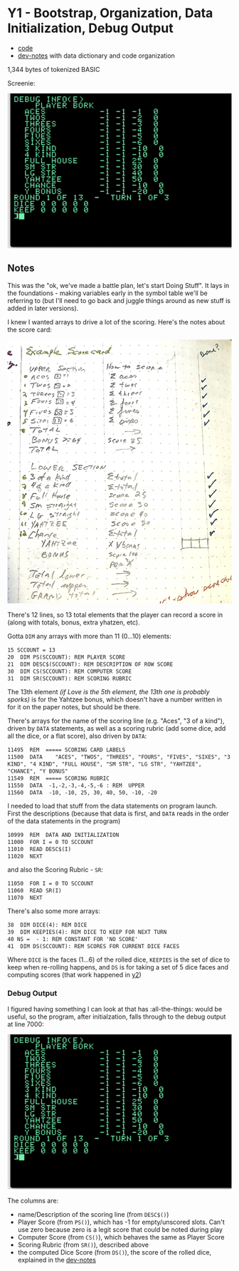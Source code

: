 # Y1 - Bootstrap, Organization, Data Initialization, Debug Output

* [code](../version-history/y1.bas)
* [dev-notes](../dev-notes.md) with data dictionary and code organization

1,344 bytes of tokenized BASIC

Screenie:

![](../assets/y1.png)

## Notes

This was the "ok, we've made a battle plan, let's start Doing Stuff".  It lays in
the foundations - making variables early in the symbol table we'll be referring to
(but I'll need to go back and juggle things around as new stuff is added in later
versions).

I knew I wanted arrays to drive a lot of the scoring.  Here's the notes about the
score card:

![](../assets/scorecard.jpg)

There's 12 lines, so 13 total elements that the player can record a score in
(along with totals, bonus, extra yhatzen, etc).  

Gotta `DIM` any arrays with more than 11 (0...10) elements:

```
15 SCCOUNT = 13
20  DIM PS(SCCOUNT): REM PLAYER SCORE
21  DIM DESC$(SCCOUNT): REM DESCRIPTION OF ROW SCORE
30  DIM CS(SCCOUNT): REM COMPUTER SCORE
31  DIM SR(SCCOUNT): REM SCORING RUBRIC
```

The 13th element _(if Love is the 5th element, the 13th one is probably
sporks)_ is for the Yahtzee bonus, which doesn't have a number written
in for it on the paper notes, but should be there.

There's arrays for the name of the scoring line (e.g. "Aces", "3 of a
kind"), driven by `DATA` statements, as well as a scoring rubric (add
some dice, add all the dice, or a flat score), also driven by `DATA`:

```
11495  REM  ===== SCORING CARD LABELS
11500  DATA    "ACES", "TWOS", "THREES", "FOURS", "FIVES", "SIXES", "3 KIND", "4 KIND", "FULL HOUSE", "SM STR", "LG STR", "YAHTZEE", "CHANCE", "Y BONUS" 
11549  REM  ===== SCORING RUBRIC
11550  DATA  -1,-2,-3,-4,-5,-6 : REM  UPPER
11560  DATA  -10, -10, 25, 30, 40, 50, -10, -20
```

I needed to load that stuff from the data statements on program launch.  First the
descriptions (because that data is first, and `DATA` reads in the order of the
data statements in the program)

```
10999  REM  DATA AND INITIALIZATION 
11000  FOR I = 0 TO SCCOUNT
11010  READ DESC$(I)
11020  NEXT 
```

and also the Scoring Rubric - `SR`:

```
11050  FOR I = 0 TO SCCOUNT
11060  READ SR(I)
11070  NEXT 
```

There's also some more arrays:

```
38  DIM DICE(4): REM DICE
39  DIM KEEPIES(4): REM DICE TO KEEP FOR NEXT TURN 
40 NS =  - 1: REM CONSTANT FOR 'NO SCORE'
41  DIM DS(SCCOUNT): REM SCORES FOR CURRENT DICE FACES
```

Where `DICE` is the faces (1...6) of the rolled dice, `KEEPIES` is the set of dice
to keep when re-rolling happens, and `DS` is for taking a set of 5 dice faces and
computing scores (that work happened in [y2](y2.md))

### Debug Output

I figured having something I can look at that has :all-the-things: would be useful,
so the program, after initialzation, falls through to the debug output at line 7000:

![](../assets/y1.png)

The columns are:

* name/Description of the scoring line (from `DESC$()`)
* Player Score (from `PS()`), which has -1 for empty/unscored slots. Can't use zero because zero is a legit score that could be noted during play
* Computer Score (from `CS()`), which behaves the same as Player Score
* Scoring Rubric (from `SR()`), described above
* the computed Dice Score (from `DS()`), the score of the rolled dice, explained in the [dev-notes](../dev-notes.md)
